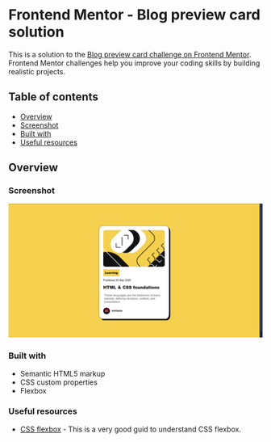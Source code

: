 # Frontend Mentor - Blog preview card solution

This is a solution to the [Blog preview card challenge on Frontend Mentor](https://www.frontendmentor.io/challenges/blog-preview-card-ckPaj01IcS). Frontend Mentor challenges help you improve your coding skills by building realistic projects. 

## Table of contents

- [Overview](#overview)
- [Screenshot](#screenshot)
- [Built with](#built-with)
- [Useful resources](#useful-resources)
## Overview

### Screenshot

![](./screenshot.png)

### Built with

- Semantic HTML5 markup
- CSS custom properties
- Flexbox

### Useful resources

- [CSS flexbox](https://css-tricks.com/snippets/css/a-guide-to-flexbox) - This is a very good guid to understand CSS flexbox.